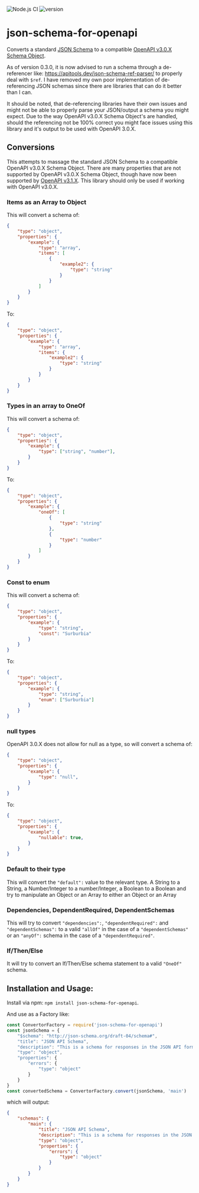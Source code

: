 ![Node.js CI](https://github.com/JaredCE/json-schema-to-openAPI-schema-object/actions/workflows/node.js.yml/badge.svg)
![version](https://img.shields.io/npm/v/json-schema-for-openapi.svg?style=flat-square)


# json-schema-for-openapi

Converts a standard [JSON Schema](https://json-schema.org/understanding-json-schema/index.html) to a compatible [OpenAPI v3.0.X Schema Object](https://spec.openapis.org/oas/v3.0.3#schema-object).

As of version 0.3.0, it is now advised to run a schema through a de-referencer like: https://apitools.dev/json-schema-ref-parser/ to properly deal with `$ref`.  I have removed my own poor implementation of de-referencing JSON schemas since there are libraries that can do it better than I can.

It should be noted, that de-referencing libraries have their own issues and might not be able to properly parse your JSON/output a schema you might expect.  Due to the way OpenAPI v3.0.X Schema Object's are handled, should the referencing not be 100% correct you might face issues using this library and it's output to be used with OpenAPI 3.0.X.

## Conversions

This attempts to massage the standard JSON Schema to a compatible OpenAPI v3.0.X Schema Object.  There are many properties that are not supported by OpenAPI v3.0.X Schema Object, though have now been supported by [OpenAPI v3.1.X](https://spec.openapis.org/oas/v3.1.0#schema-object).  This library should only be used if working with OpenAPI v3.0.X.

### Items as an Array to Object

This will convert a schema of:
```json
{
    "type": "object",
    "properties": {
        "example": {
            "type": "array",
            "items": [
                {
                    "example2": {
                        "type": "string"
                    }
                }
            ]
        }
    }
}
```

To:

```json
{
    "type": "object",
    "properties": {
        "example": {
            "type": "array",
            "items": {
                "example2": {
                    "type": "string"
                }
            }
        }
    }
}
```

### Types in an array to OneOf

This will convert a schema of:

```json
{
    "type": "object",
    "properties": {
        "example": {
            "type": ["string", "number"],
        }
    }
}
```

To:

```json
{
    "type": "object",
    "properties": {
        "example": {
            "oneOf": [
                {
                    "type": "string"
                },
                {
                    "type": "number"
                }
            ]
        }
    }
}
```

### Const to enum

This will convert a schema of:

```json
{
    "type": "object",
    "properties": {
        "example": {
            "type": "string",
            "const": "Surburbia"
        }
    }
}
```

To:

```json
{
    "type": "object",
    "properties": {
        "example": {
            "type": "string",
            "enum": ["Surburbia"]
        }
    }
}
```

### null types

OpenAPI 3.0.X does not allow for null as a type, so will convert a schema of:

```json
{
    "type": "object",
    "properties": {
        "example": {
            "type": "null",
        }
    }
}
```

To:

```json
{
    "type": "object",
    "properties": {
        "example": {
            "nullable": true,
        }
    }
}
```

### Default to their type

This will convert the `"default":` value to the relevant type.  A String to a String, a Number/Integer to a number/Integer, a Boolean to a Boolean and try to manipulate an Object or an Array to either an Object or an Array

### Dependencies, DependentRequired, DependentSchemas

This will try to convert `"dependencies":`, `"dependentRequired":` and `"dependentSchemas":` to a valid `"allOf"` in the case of a `"dependentSchemas"` or an `"anyOf":` schema in the case of a `"dependentRequired"`.

### If/Then/Else

It will try to convert an If/Then/Else schema statement to a valid `"OneOf"` schema.

## Installation and Usage:

Install via npm: `npm install json-schema-for-openapi`.

And use as a Factory like:

```js
const ConvertorFactory = require('json-schema-for-openapi')
const jsonSchema = {
    "$schema": "http://json-schema.org/draft-04/schema#",
    "title": "JSON API Schema",
    "description": "This is a schema for responses in the JSON API format. For more, see http://jsonapi.org",
    "type": "object",
    "properties": {
        "errors": {
            "type": "object"
        }
    }
}
const convertedSchema = ConvertorFactory.convert(jsonSchema, 'main')
```

which will output:

```json
{
    "schemas": {
        "main": {
            "title": "JSON API Schema",
            "description": "This is a schema for responses in the JSON API format. For more, see http://jsonapi.org",
            "type": "object",
            "properties": {
                "errors": {
                    "type": "object"
                }
            }
        }
    }
}
```
